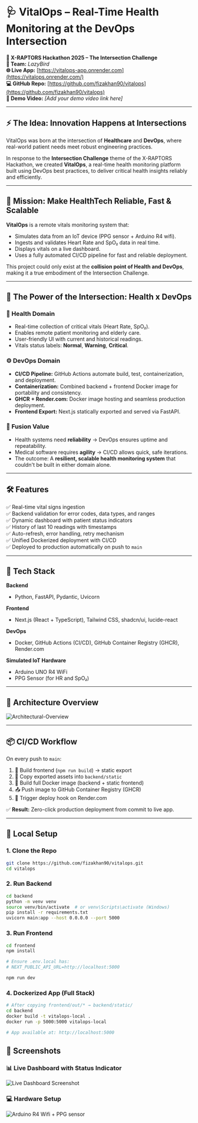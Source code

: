 # 🩺 VitalOps – Real-Time Health Monitoring at the DevOps Intersection

**🚀 X-RAPTORS Hackathon 2025 – The Intersection Challenge**  
**👥 Team:** *LazyBird*  
**🌐 Live App:** [https://vitalops-app.onrender.com](https://vitalops.onrender.com/)  
**💻 GitHub Repo:** [https://github.com/fizakhan90/vitalops](https://github.com/fizakhan90/vitalops)  
**🎥 Demo Video:** *[Add your demo video link here]*

---

## ⚡ The Idea: Innovation Happens at Intersections

VitalOps was born at the intersection of **Healthcare** and **DevOps**, where real-world patient needs meet robust engineering practices.

In response to the **Intersection Challenge** theme of the X-RAPTORS Hackathon, we created **VitalOps**, a real-time health monitoring platform built using DevOps best practices, to deliver critical health insights reliably and efficiently.

---

## 🎯 Mission: Make HealthTech Reliable, Fast & Scalable

**VitalOps** is a remote vitals monitoring system that:
- Simulates data from an IoT device (PPG sensor + Arduino R4 wifi).
- Ingests and validates Heart Rate and SpO₂ data in real time.
- Displays vitals on a live dashboard.
- Uses a fully automated CI/CD pipeline for fast and reliable deployment.

This project could only exist at the **collision point of Health and DevOps**, making it a true embodiment of the Intersection Challenge.

---

## 🔀 The Power of the Intersection: Health x DevOps

### 🏥 Health Domain
- Real-time collection of critical vitals (Heart Rate, SpO₂).
- Enables remote patient monitoring and elderly care.
- User-friendly UI with current and historical readings.
- Vitals status labels: **Normal**, **Warning**, **Critical**.

### ⚙️ DevOps Domain
- **CI/CD Pipeline:** GitHub Actions automate build, test, containerization, and deployment.
- **Containerization:** Combined backend + frontend Docker image for portability and consistency.
- **GHCR + Render.com:** Docker image hosting and seamless production deployment.
- **Frontend Export:** Next.js statically exported and served via FastAPI.

### 🎇 Fusion Value
- Health systems need **reliability** → DevOps ensures uptime and repeatability.
- Medical software requires **agility** → CI/CD allows quick, safe iterations.
- The outcome: A **resilient, scalable health monitoring system** that couldn't be built in either domain alone.

---

## 🛠 Features

✅ Real-time vital signs ingestion  
✅ Backend validation for error codes, data types, and ranges  
✅ Dynamic dashboard with patient status indicators  
✅ History of last 10 readings with timestamps  
✅ Auto-refresh, error handling, retry mechanism  
✅ Unified Dockerized deployment with CI/CD  
✅ Deployed to production automatically on push to `main`

---

## 🧪 Tech Stack

**Backend**  
- Python, FastAPI, Pydantic, Uvicorn

**Frontend**  
- Next.js (React + TypeScript), Tailwind CSS, shadcn/ui, lucide-react

**DevOps**  
- Docker, GitHub Actions (CI/CD), GitHub Container Registry (GHCR), Render.com

**Simulated IoT Hardware**  
- Arduino UNO R4 WiFi   
- PPG Sensor (for HR and SpO₂)

---

## 🧩 Architecture Overview

![Architectural-Overview](flowchart.png)

---

## 📦 CI/CD Workflow

On every push to `main`:
1. 🔧 Build frontend (`npm run build`) → static export  
2. 📁 Copy exported assets into `backend/static`  
3. 🐳 Build full Docker image (backend + static frontend)  
4. 📤 Push image to GitHub Container Registry (GHCR)  
5. 🚀 Trigger deploy hook on Render.com  

✅ **Result:** Zero-click production deployment from commit to live app.

---

## 🧰 Local Setup

### 1. Clone the Repo

```bash
git clone https://github.com/fizakhan90/vitalops.git
cd vitalops
```
### 2. Run Backend 
```bash
cd backend
python -m venv venv
source venv/bin/activate  # or venv\Scripts\activate (Windows)
pip install -r requirements.txt
uvicorn main:app --host 0.0.0.0 --port 5000
```
### 3. Run Frontend
```bash
cd frontend
npm install

# Ensure .env.local has:
# NEXT_PUBLIC_API_URL=http://localhost:5000

npm run dev
```
### 4. Dockerized App (Full Stack)
```bash
# After copying frontend/out/* → backend/static/
cd backend
docker build -t vitalops-local .
docker run -p 5000:5000 vitalops-local

# App available at: http://localhost:5000
```
## 📸 Screenshots

### 📊 Live Dashboard with Status Indicator
![Live Dashboard Screenshot](vitalops_dashboard.png)

### 💻  Hardware Setup
![Arduino R4 Wifi + PPG sensor](hardware_setup.jpg)


